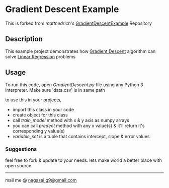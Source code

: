 # Gradient Descent Example
This is forked from *mattnedrich's* [GradientDescentExample](https://github.com/mattnedrich/GradientDescentExample) Repository

## Description 
This example project demonstrates how [Gradient Descent](http://en.wikipedia.org/wiki/Gradient_descent) algorithm can solve [Linear Regression](https://en.m.wikipedia.org/wiki/Linear_regression) problems

## Usage
To run this code, open *GradientDescent.py* file using any Python 3 interpreter. Make sure 'data.csv' is in same path

to use this in your projects,
* import this class in your code
* create object for this class
* call *train_model* method with x &  y axis as numpy arrays
* you can call *predect* method with any x value(s) & it'll return it's corresponding y value(s)
* *variable_set* is a tuple that contains intercept, slope & error values

### Suggestions
feel free to fork & update to your needs. lets make world a better place with open source

---
mail me @ nagasai.g9@gmail.com